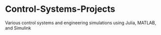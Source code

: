 # Control-Systems-Projects
Various control systems and engineering simulations using Julia, MATLAB, and Simulink
